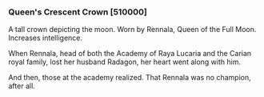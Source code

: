 ### Queen's Crescent Crown [510000]

A tall crown depicting the moon. Worn by Rennala, Queen of the Full Moon. Increases intelligence.

When Rennala, head of both the Academy of Raya Lucaria and the Carian royal family, lost her husband Radagon, her heart went along with him.

And then, those at the academy realized. That Rennala was no champion, after all.
